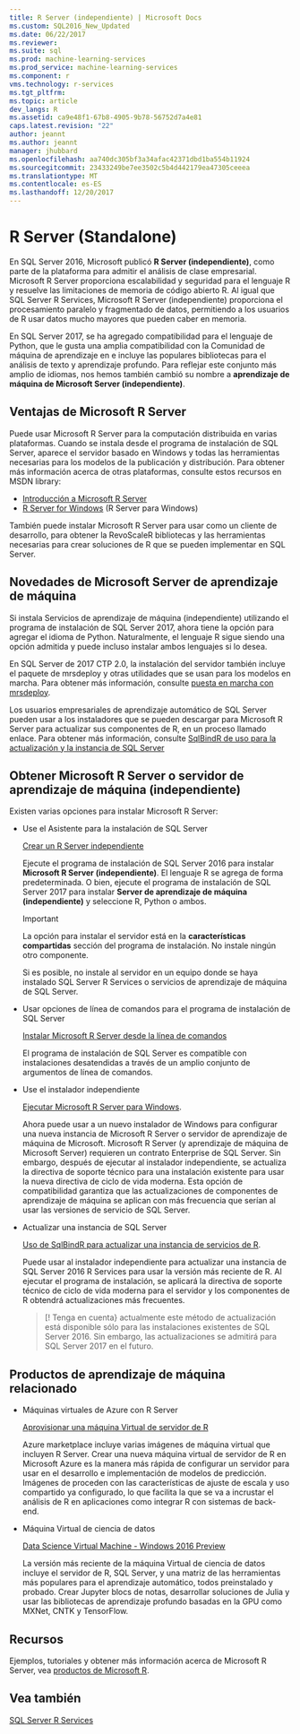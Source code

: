 ```yaml
---
title: R Server (independiente) | Microsoft Docs
ms.custom: SQL2016_New_Updated
ms.date: 06/22/2017
ms.reviewer: 
ms.suite: sql
ms.prod: machine-learning-services
ms.prod_service: machine-learning-services
ms.component: r
vms.technology: r-services
ms.tgt_pltfrm: 
ms.topic: article
dev_langs: R
ms.assetid: ca9e48f1-67b8-4905-9b78-56752d7a4e81
caps.latest.revision: "22"
author: jeannt
ms.author: jeannt
manager: jhubbard
ms.openlocfilehash: aa740dc305bf3a34afac42371dbd1ba554b11924
ms.sourcegitcommit: 23433249be7ee3502c5b4d442179ea47305ceeea
ms.translationtype: MT
ms.contentlocale: es-ES
ms.lasthandoff: 12/20/2017
---
```

# <a name="r-server-standalone"></a>R Server (Standalone)

En SQL Server 2016, Microsoft publicó **R Server (independiente)**, como parte de la plataforma para admitir el análisis de clase empresarial.  Microsoft R Server proporciona escalabilidad y seguridad para el lenguaje R y resuelve las limitaciones de memoria de código abierto R. Al igual que SQL Server R Services, Microsoft R Server (independiente) proporciona el procesamiento paralelo y fragmentado de datos, permitiendo a los usuarios de R usar datos mucho mayores que pueden caber en memoria.

En SQL Server 2017, se ha agregado compatibilidad para el lenguaje de Python, que le gusta una amplia compatibilidad con la Comunidad de máquina de aprendizaje en e incluye las populares bibliotecas para el análisis de texto y aprendizaje profundo.  Para reflejar este conjunto más amplio de idiomas, nos hemos también cambió su nombre a **aprendizaje de máquina de Microsoft Server (independiente)**.

## <a name="benefits-of-microsoft-r-server"></a>Ventajas de Microsoft R Server

Puede usar Microsoft R Server para la computación distribuida en varias plataformas. Cuando se instala desde el programa de instalación de SQL Server, aparece el servidor basado en Windows y todas las herramientas necesarias para los modelos de la publicación y distribución. Para obtener más información acerca de otras plataformas, consulte estos recursos en MSDN library:

+ [Introducción a Microsoft R Server](https://msdn.microsoft.com/microsoft-r/rserver)
+ [R Server for Windows](https://msdn.microsoft.com/microsoft-r/rserver-install-windows) (R Server para Windows)

También puede instalar Microsoft R Server para usar como un cliente de desarrollo, para obtener la RevoScaleR bibliotecas y las herramientas necesarias para crear soluciones de R que se pueden implementar en SQL Server.

## <a name="whats-new-in-microsoft-machine-learning-server"></a>Novedades de Microsoft Server de aprendizaje de máquina

Si instala Servicios de aprendizaje de máquina (independiente) utilizando el programa de instalación de SQL Server 2017, ahora tiene la opción para agregar el idioma de Python. Naturalmente, el lenguaje R sigue siendo una opción admitida y puede incluso instalar ambos lenguajes si lo desea.
 
En SQL Server de 2017 CTP 2.0, la instalación del servidor también incluye el paquete de mrsdeploy y otras utilidades que se usan para los modelos en marcha. Para obtener más información, consulte [puesta en marcha con mrsdeploy](../../advanced-analytics/operationalization-with-mrsdeploy.md).

Los usuarios empresariales de aprendizaje automático de SQL Server pueden usar a los instaladores que se pueden descargar para Microsoft R Server para actualizar sus componentes de R, en un proceso llamado enlace. Para obtener más información, consulte [SqlBindR de uso para la actualización y la instancia de SQL Server](use-sqlbindr-exe-to-upgrade-an-instance-of-sql-server.md)

## <a name="get-microsoft-r-server-or-machine-learning-server-standalone"></a>Obtener Microsoft R Server o servidor de aprendizaje de máquina (independiente)

 Existen varias opciones para instalar Microsoft R Server:

+ Use el Asistente para la instalación de SQL Server

  [Crear un R Server independiente](../r/create-a-standalone-r-server.md)

  Ejecute el programa de instalación de SQL Server 2016 para instalar **Microsoft R Server (independiente)**. El lenguaje R se agrega de forma predeterminada.
  O bien, ejecute el programa de instalación de SQL Server 2017 para instalar **Server de aprendizaje de máquina (independiente)** y seleccione R, Python o ambos.

  > [!IMPORTANT]
  > La opción para instalar el servidor está en la **características compartidas** sección del programa de instalación. No instale ningún otro componente.
  >
  > Si es posible, no instale al servidor en un equipo donde se haya instalado SQL Server R Services o servicios de aprendizaje de máquina de SQL Server.

+ Usar opciones de línea de comandos para el programa de instalación de SQL Server

  [Instalar Microsoft R Server desde la línea de comandos](../r/install-microsoft-r-server-from-the-command-line.md)

  El programa de instalación de SQL Server es compatible con instalaciones desatendidas a través de un amplio conjunto de argumentos de línea de comandos.

+ Use el instalador independiente

  [Ejecutar Microsoft R Server para Windows](https://msdn.microsoft.com/microsoft-r/rserver-install-windows).

  Ahora puede usar a un nuevo instalador de Windows para configurar una nueva instancia de Microsoft R Server o servidor de aprendizaje de máquina de Microsoft.  Microsoft R Server (y aprendizaje de máquina de Microsoft Server) requieren un contrato Enterprise de SQL Server. Sin embargo, después de ejecutar al instalador independiente, se actualiza la directiva de soporte técnico para una instalación existente para usar la nueva directiva de ciclo de vida moderna. Esta opción de compatibilidad garantiza que las actualizaciones de componentes de aprendizaje de máquina se aplican con más frecuencia que serían al usar las versiones de servicio de SQL Server.

  
+ Actualizar una instancia de SQL Server

  [Uso de SqlBindR para actualizar una instancia de servicios de R](./use-sqlbindr-exe-to-upgrade-an-instance-of-sql-server.md).
  
  Puede usar al instalador independiente para actualizar una instancia de SQL Server 2016 R Services para usar la versión más reciente de R. Al ejecutar el programa de instalación, se aplicará la directiva de soporte técnico de ciclo de vida moderna para el servidor y los componentes de R obtendrá actualizaciones más frecuentes.
  
  > [! Tenga en cuenta} actualmente este método de actualización está disponible sólo para las instalaciones existentes de SQL Server 2016. Sin embargo, las actualizaciones se admitirá para SQL Server 2017 en el futuro.

## <a name="related-machine-learning-products"></a>Productos de aprendizaje de máquina relacionado

+ Máquinas virtuales de Azure con R Server

  [Aprovisionar una máquina Virtual de servidor de R](../../advanced-analytics/r-services/provision-the-r-server-only-sql-server-2016-enterprise-vm-on-azure.md)
  
  Azure marketplace incluye varias imágenes de máquina virtual que incluyen R Server. Crear una nueva máquina virtual de servidor de R en Microsoft Azure es la manera más rápida de configurar un servidor para usar en el desarrollo e implementación de modelos de predicción. Imágenes de proceden con las características de ajuste de escala y uso compartido ya configurado, lo que facilita la que se va a incrustar el análisis de R en aplicaciones como integrar R con sistemas de back-end.

+ Máquina Virtual de ciencia de datos

  [Data Science Virtual Machine - Windows 2016 Preview](http://aka.ms/dsvm/win2016)

  La versión más reciente de la máquina Virtual de ciencia de datos incluye el servidor de R, SQL Server, y una matriz de las herramientas más populares para el aprendizaje automático, todos preinstalado y probado. Crear Jupyter blocs de notas, desarrollar soluciones de Julia y usar las bibliotecas de aprendizaje profundo basadas en la GPU como MXNet, CNTK y TensorFlow.

## <a name="resources"></a>Recursos

Ejemplos, tutoriales y obtener más información acerca de Microsoft R Server, vea [productos de Microsoft R](https://msdn.microsoft.com/microsoft-r/microsoft-r-getting-started).

## <a name="see-also"></a>Vea también

 [SQL Server R Services](../../advanced-analytics/r/sql-server-r-services.md)

